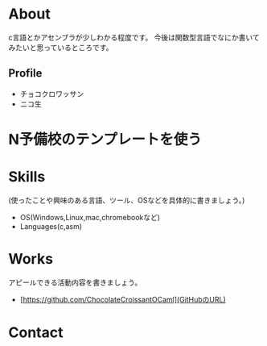 # About
c言語とかアセンブラが少しわかる程度です。
今後は関数型言語でなにか書いてみたいと思っているところです。

## Profile
- チョコクロワッサン
- ニコ生

# N予備校のテンプレートを使う
# Skills
(使ったことや興味のある言語、ツール、OSなどを具体的に書きましょう。)
- OS(Windows,Linux,mac,chromebookなど)
- Languages(c,asm)

# Works
アピールできる活動内容を書きましょう。
- [https://github.com/ChocolateCroissantOCaml](GitHubのURL)

# Contact
